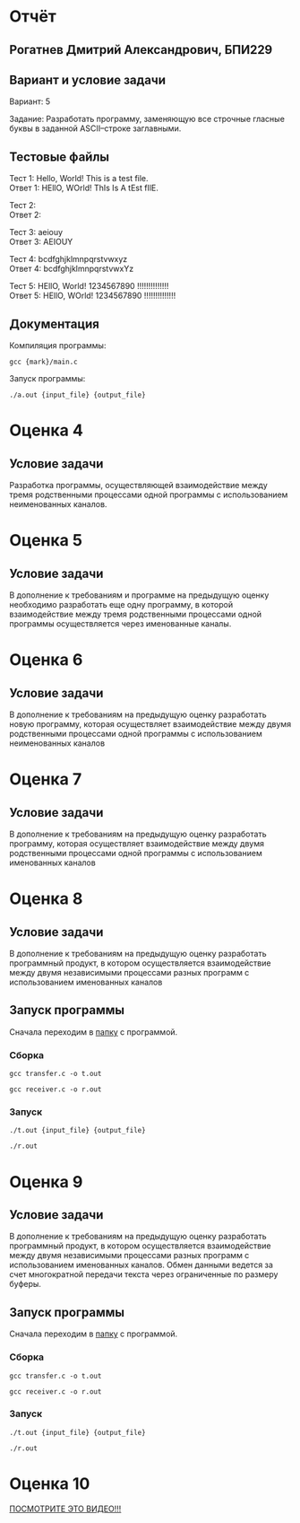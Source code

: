 # Отчёт

## Рогатнев Дмитрий Александрович, БПИ229

## Вариант и условие задачи
Вариант: 5

Задание: Разработать программу, заменяющую все строчные гласные буквы
в заданной ASCII–строке заглавными.

## Тестовые файлы
Тест 1: Hello, World! This is a test file.\
Ответ 1: HEllO, WOrld! ThIs Is A tEst fIlE.

Тест 2: \
Ответ 2:

Тест 3: aeiouy\
Ответ 3: AEIOUY

Тест 4: bcdfghjklmnpqrstvwxyz\
Ответ 4: bcdfghjklmnpqrstvwxYz

Тест 5: HEllO, World! 1234567890 !!!!!!!!!!!!!!\
Ответ 5: HEllO, WOrld! 1234567890 !!!!!!!!!!!!!!

## Документация

Компиляция программы:
```console
gcc {mark}/main.c
```

Запуск программы:
```console
./a.out {input_file} {output_file}
```

# Оценка 4

## Условие задачи
Разработка программы, осуществляющей взаимодействие между тремя родственными процессами одной программы с использованием 
неименованных каналов.

# Оценка 5

## Условие задачи
В дополнение к требованиям и программе на предыдущую
оценку необходимо разработать еще одну программу, в которой взаимодействие между тремя родственными процессами
одной программы осуществляется через именованные каналы.

# Оценка 6

## Условие задачи
В дополнение к требованиям на предыдущую оценку разработать новую программу, которая осуществляет взаимодействие между 
двумя родственными процессами одной программы с использованием неименованных каналов

# Оценка 7

## Условие задачи
В дополнение к требованиям на предыдущую оценку разработать программу, которая осуществляет взаимодействие между двумя 
родственными процессами одной программы с использованием именованных каналов

# Оценка 8

## Условие задачи
В дополнение к требованиям на предыдущую оценку разработать программный продукт, в котором осуществляется взаимодействие 
между двумя независимыми процессами разных
программ с использованием именованных каналов

## Запуск программы

Сначала переходим в [папку](8%2F) с программой.

### Сборка

```console
gcc transfer.c -o t.out
```

```console
gcc receiver.c -o r.out
```

### Запуск

```console
./t.out {input_file} {output_file}
```

```console
./r.out
```

# Оценка 9

## Условие задачи
В дополнение к требованиям на предыдущую оценку разработать программный продукт, в котором осуществляется взаимодействие
между двумя независимыми процессами разных
программ с использованием именованных каналов. Обмен данными ведется за счет многократной передачи текста через
ограниченные по размеру буферы.

## Запуск программы

Сначала переходим в [папку](9%2F) с программой.

### Сборка

```console
gcc transfer.c -o t.out
```

```console
gcc receiver.c -o r.out
```

### Запуск

```console
./t.out {input_file} {output_file}
```

```console
./r.out
```

# Оценка 10

[ПОСМОТРИТЕ ЭТО ВИДЕО!!!](https://youtu.be/dQw4w9WgXcQ?si=xbUy1bKXEHjw7zXD)